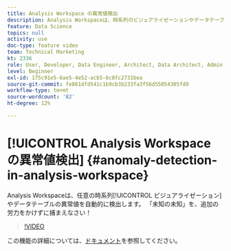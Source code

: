```yaml
---
title: Analysis Workspace の異常値検出
description: Analysis Workspaceは、時系列のビジュアライゼーションやデータテーブルの異常値を自動的に検出します。 「未知の未知」を、追加の労力をかけずに捕まえなさい！
feature: Data Science
topics: null
activity: use
doc-type: feature video
team: Technical Marketing
kt: 2336
role: User, Developer, Data Engineer, Architect, Data Architect, Admin, Leader
level: Beginner
exl-id: 175c91e5-6ae5-4e52-acb5-6c8fc2731bea
source-git-commit: fe861dfd541c1b9cb3b233fa3f56d55054305fd9
workflow-type: tm+mt
source-wordcount: '82'
ht-degree: 12%

---
```


# [!UICONTROL Analysis Workspace の異常値検出] {#anomaly-detection-in-analysis-workspace}

Analysis Workspaceは、任意の時系列[!UICONTROL ビジュアライゼーション]やデータテーブルの異常値を自動的に検出します。 「未知の未知」を、追加の労力をかけずに捕まえなさい！

>[!VIDEO](https://video.tv.adobe.com/v/25444/?quality=12)

この機能の詳細については、[ドキュメント](https://experienceleague.adobe.com/docs/analytics/analyze/analysis-workspace/virtual-analyst/anomaly-detection/anomaly-detection.html?lang=en)を参照してください。
